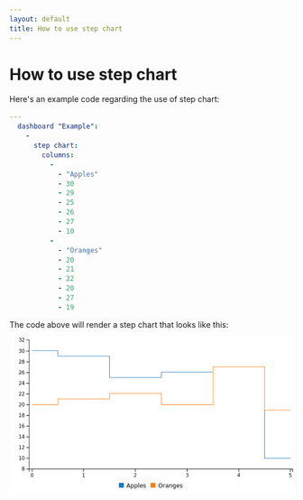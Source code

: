 ```yaml
---
layout: default
title: How to use step chart
---
```


# How to use step chart
Here's an example code regarding the use of step chart: 

```yaml
---
  dashboard "Example": 
    - 
      step chart: 
        columns: 
          - 
            - "Apples"
            - 30
            - 29
            - 25
            - 26
            - 27
            - 10
          - 
            - "Oranges"
            - 20
            - 21
            - 22
            - 20
            - 27
            - 19

```
The code above will render a step chart that looks like this:

![](../screenshots/step_chart.png)
